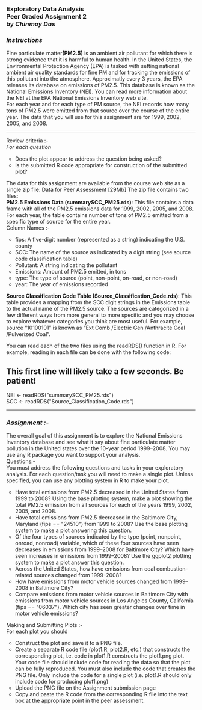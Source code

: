 <h3>Exploratory Data Analysis<br>Peer Graded Assignment 2<br>by <i>Chinmoy Das</i></h3>
<h3><i>Instructions</i></h3>
Fine particulate matter<strong>(PM2.5)</strong> is an ambient air pollutant for which there is strong evidence that it is harmful to human health. In the United States, the Environmental Protection Agency (EPA) is tasked with setting national ambient air quality standards for fine PM and for tracking the emissions of this pollutant into the atmosphere. Approximatly every 3 years, the EPA releases its database on emissions of PM2.5. This database is known as the National Emissions Inventory (NEI). You can read more information about the NEI at the EPA National Emissions Inventory web site.<br>
For each year and for each type of PM source, the NEI records how many tons of PM2.5 were emitted from that source over the course of the entire year. The data that you will use for this assignment are for 1999, 2002, 2005, and 2008.
<hr>
Review criteria :-<br>
<i>For each question</i>
<ol style = "list-style-type:circle">
<li>Does the plot appear to address the question being asked?</li>
<li>Is the submitted R code appropriate for construction of the submitted plot?</li>
</ol>
The data for this assignment are available from the course web site as a single zip file:
<href a = "https://d396qusza40orc.cloudfront.net/exdata%2Fdata%2FNEI_data.zip">Data for Peer Assessment [29Mb]</href>
The zip file contains two files:<br>
<strong>PM2.5 Emissions Data (summarySCC_PM25.rds)</strong>: This file contains a data frame with all of the PM2.5 emissions data for 1999, 2002, 2005, and 2008. For each year, the table contains number of tons of PM2.5 emitted from a specific type of source for the entire year.
<br>Column Names :-<ol style = "list-style-type:circle">
<li>fips: A five-digit number (represented as a string) indicating the U.S. county</li>
<li>SCC: The name of the source as indicated by a digit string (see source code classification table)</li>
<li>Pollutant: A string indicating the pollutant</li>
<li>Emissions: Amount of PM2.5 emitted, in tons</li>
<li>type: The type of source (point, non-point, on-road, or non-road)</li>
<li>year: The year of emissions recorded</li>
</ol>
<strong>Source Classification Code Table (Source_Classification_Code.rds)</strong>: This table provides a mapping from the SCC digit strings in the Emissions table to the actual name of the PM2.5 source. The sources are categorized in a few different ways from more general to more specific and you may choose to explore whatever categories you think are most useful. For example, source “10100101” is known as “Ext Comb /Electric Gen /Anthracite Coal /Pulverized Coal”.

You can read each of the two files using the readRDS() function in R. For example, reading in each file can be done with the following code:
## This first line will likely take a few seconds. Be patient!
NEI <- readRDS("summarySCC_PM25.rds")<br>
SCC <- readRDS("Source_Classification_Code.rds")
<hr>
<h3><i>Assignment :- </i></h3>
The overall goal of this assignment is to explore the National Emissions Inventory database and see what it say about fine particulate matter pollution in the United states over the 10-year period 1999–2008. You may use any R package you want to support your analysis.
<br>Questions:-<br>
You must address the following questions and tasks in your exploratory analysis. For each question/task you will need to make a single plot. Unless specified, you can use any plotting system in R to make your plot.
<ol style = "list-style-type:circle">
<li>Have total emissions from PM2.5 decreased in the United States from 1999 to 2008? Using the base plotting system, make a plot showing the total PM2.5 emission from all sources for each of the years 1999, 2002, 2005, and 2008.</li>
<li>Have total emissions from PM2.5 decreased in the Baltimore City, Maryland (fips == "24510") from 1999 to 2008? Use the base plotting system to make a plot answering this question.</li>
<li>Of the four types of sources indicated by the type (point, nonpoint, onroad, nonroad) variable, which of these four sources have seen decreases in emissions from 1999–2008 for Baltimore City? Which have seen increases in emissions from 1999–2008? Use the ggplot2 plotting system to make a plot answer this question.</li>
<li>Across the United States, how have emissions from coal combustion-related sources changed from 1999–2008?</li>
<li>How have emissions from motor vehicle sources changed from 1999–2008 in Baltimore City?</li>
<li>Compare emissions from motor vehicle sources in Baltimore City with emissions from motor vehicle sources in Los Angeles County, California (fips == "06037"). Which city has seen greater changes over time in motor vehicle emissions?</li>
</ol>
Making and Submitting Plots :-<br>
For each plot you should
<ol style = "list-style-type:circle">
<li>Construct the plot and save it to a PNG file.</li>
<li>Create a separate R code file (plot1.R, plot2.R, etc.) that constructs the corresponding plot, i.e. code in plot1.R constructs the plot1.png plot. Your code file should include code for reading the data so that the plot can be fully reproduced. You must also include the code that creates the PNG file. Only include the code for a single plot (i.e. plot1.R should only include code for producing plot1.png)</li>
<li>Upload the PNG file on the Assignment submission page</li>
<li>Copy and paste the R code from the corresponding R file into the text box at the appropriate point in the peer assessment.</li>
